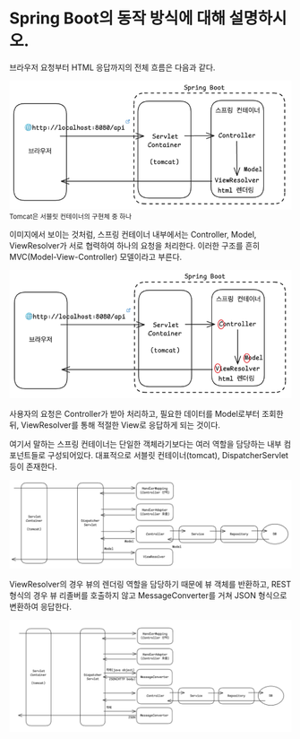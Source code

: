 # Spring Boot의 동작 방식에 대해 설명하시오.

브라우저 요청부터 HTML 응답까지의 전체 흐름은 다음과 같다.

![브라우저 요청부터 HTML 응답까지 대략적인 흐름](./imgs/springboot_동작_구조1.png)
<small>Tomcat은 서블릿 컨테이너의 구현체 중 하나</small>

이미지에서 보이는 것처럼, 스프링 컨테이너 내부에서는 Controller, Model, ViewResolver가 서로 협력하여 하나의 요청을 처리한다. 이러한 구조를 흔히 MVC(Model-View-Controller) 모델이라고 부른다.

![브라우저 요청부터 HTML 응답까지 대략적인 흐름2](./imgs/springboot_동작_구조2.png)

사용자의 요청은 Controller가 받아 처리하고, 필요한 데이터를 Model로부터 조회한 뒤, ViewResolver를 통해 적절한 View로 응답하게 되는 것이다.

여기서 말하는 스프링 컨테이너는 단일한 객체라기보다는 여러 역할을 담당하는 내부 컴포넌트들로 구성되어있다. 대표적으로 서블릿 컨테이너(tomcat), DispatcherServlet 등이 존재한다.

![](./imgs/springboot_동작_구조3.png)

ViewResolver의 경우 뷰의 렌더링 역할을 담당하기 때문에 뷰 객체를 반환하고, REST 형식의 경우 뷰 리졸버를 호출하지 않고 MessageConverter를 거쳐 JSON 형식으로 변환하여 응답한다.

![](./imgs/springboot_동작_구조4.png)